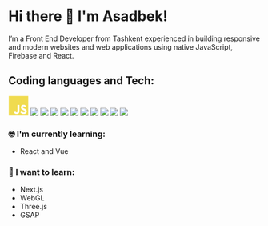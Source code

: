 # Hi there 👋 I'm Asadbek!

I’m a Front End Developer from Tashkent experienced in building responsive  and modern websites and web applications using native JavaScript, Firebase and React.

## Coding languages and Tech:

<p align="left">

<img src="/assests/javascript-plain.svg" height="auto" width="40">

<img src="https://raw.githubusercontent.com/bekdev/bekdev/master/assests/react-original.svg" height="auto" width="40">

<img src="https://raw.githubusercontent.com/bekdev/bekdev/master/assests/nodejs-original.svg" height="auto" width="40">

<img src="https://raw.githubusercontent.com/bekdev/bekdev/master/assests/express-original.svg" height="auto" width="40">

<img src="https://raw.githubusercontent.com/bekdev/bekdev/master/assests/html5-original.svg" height="auto" width="40">

<img src="https://raw.githubusercontent.com/bekdev/bekdev/master/assests/css3-original.svg" height="auto" width="40">

<img src="https://raw.githubusercontent.com/bekdev/bekdev/master/assests/sass-original.svg" height="auto" width="40">

<img src="https://raw.githubusercontent.com/bekdev/bekdev/master/assests/react-original.svg" height="auto" width="40">

<img src="https://raw.githubusercontent.com/bekdev/bekdev/master/assests/bootstrap-plain.svg" height="auto" width="40">

<img src="https://raw.githubusercontent.com/bekdev/bekdev/master/assests/visualstudio-plain.svg" height="auto" width="40">

<img src="https://raw.githubusercontent.com/bekdev/bekdev/master/assests/git-original.svg" height="auto" width="40">
</p>

### :nerd_face: I'm currently learning:

- React and Vue

### :thinking: I want to learn:

- Next.js
- WebGL
- Three.js
- GSAP

